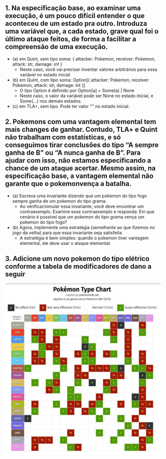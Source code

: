 ## 1. Na especificação base, ao examinar uma execução, é um pouco difícil entender o que aconteceu de um estado pra outro. Introduza uma variável que, a cada estado, grave qual foi o último ataque feitos, de forma a facilitar a compreensão de uma execução.
  - (a) em Quint, sem tipo soma: { attacker: Pokemon, receiver: Pokemon, attack: str, damage: int }
    - Neste caso, você vai precisar inventar valores arbitrários para essa variável no estado inicial
  - (b) em Quint, com tipo soma: Option[{ attacker: Pokemon, receiver: Pokemon, attack: str, damage: int }]
    - O tipo Option é definido por Option[a] = Some(a) | None
    - Neste caso, o valor da variável pode ser None no estado inicial, e Some(...) nos demais estados.
  - (c) em TLA+, sem tipo. Pode ter valor "" no estado inicial.
## 2. Pokemons com uma vantagem elemental tem mais changes de ganhar. Contudo, TLA+ e Quint não trabalham com estatísticas, e só conseguimos tirar conclusões do tipo “A sempre ganha de B” ou “A nunca ganha de B”. Para ajudar com isso, não estamos especificando a chance de um ataque acertar. Mesmo assim, na especificação base, a vantagem elemental não garante que o pokemonvença a batalha.
  - (a) Escreva uma invariante dizendo que um pokemon do tipo fogo sempre ganha de um pokemon do tipo grama.
    - Ao verificar/simular essa invariante, você deve encontrar um contraexemplo. Examine esse contraexemplo e responda: Em que cenário é possível que um pokemon do tipo grama vença um pokemon do tipo fogo?
  - (b) Agora, implemente uma estratégia (semelhante ao que fizemos no jogo da velha) para que essa invariante seja satisfeita.
    - A estratégia é bem simples: quando o pokemon tiver vantagem elemental, ele deve usar o ataque elemental.
## 3. Adicione um novo pokemon do tipo elétrico conforme a tabela de modificadores de dano a seguir
 <img id="OkemonTypeChart" alt="Pokemon Type Chart" src='https://github.com/Stuepp/Formal-Methods/blob/main/pokemon/pokemon-type-chart.jpg' style="margin: auto;" />
